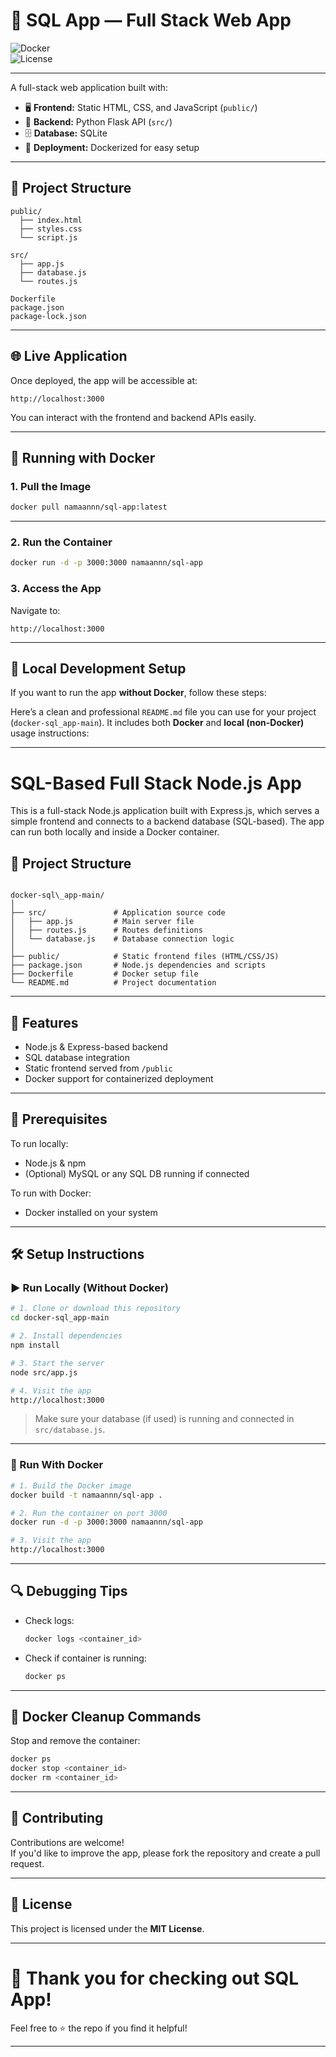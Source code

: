 
# 🚀 SQL App — Full Stack Web App

![Docker](https://img.shields.io/badge/docker-ready-blue)   
![License](https://img.shields.io/badge/license-MIT-green)

---

A full-stack web application built with:

- 🖥️ **Frontend:** Static HTML, CSS, and JavaScript (`public/`)
- 🧠 **Backend:** Python Flask API (`src/`)
- 🗄️ **Database:** SQLite
- 🐳 **Deployment:** Dockerized for easy setup

---

## 📁 Project Structure

```
public/
  ├── index.html
  ├── styles.css
  └── script.js

src/
  ├── app.js
  ├── database.js
  └── routes.js

Dockerfile
package.json
package-lock.json
```

---

## 🌐 Live Application

Once deployed, the app will be accessible at:

```
http://localhost:3000
```

You can interact with the frontend and backend APIs easily.

---

## 🐳 Running with Docker

### 1. Pull the Image

```bash
docker pull namaannn/sql-app:latest
```
---

### 2. Run the Container

```bash
docker run -d -p 3000:3000 namaannn/sql-app
```

### 3. Access the App

Navigate to:

```
http://localhost:3000
```

---

## 🧰 Local Development Setup

If you want to run the app **without Docker**, follow these steps:

Here’s a clean and professional `README.md` file you can use for your project (`docker-sql_app-main`). It includes both **Docker** and **local (non-Docker)** usage instructions:

---


# SQL-Based Full Stack Node.js App

This is a full-stack Node.js application built with Express.js, which serves a simple frontend and connects to a backend database (SQL-based). The app can run both locally and inside a Docker container.

## 📁 Project Structure

```

docker-sql\_app-main/
│
├── src/               # Application source code
│   ├── app.js         # Main server file
│   ├── routes.js      # Routes definitions
│   └── database.js    # Database connection logic
│
├── public/            # Static frontend files (HTML/CSS/JS)
├── package.json       # Node.js dependencies and scripts
├── Dockerfile         # Docker setup file
└── README.md          # Project documentation

````

---

## 🚀 Features

- Node.js & Express-based backend
- SQL database integration
- Static frontend served from `/public`
- Docker support for containerized deployment

---

## 🔧 Prerequisites

To run locally:
- Node.js & npm
- (Optional) MySQL or any SQL DB running if connected

To run with Docker:
- Docker installed on your system

---

## 🛠️ Setup Instructions

### ▶️ Run Locally (Without Docker)

```bash
# 1. Clone or download this repository
cd docker-sql_app-main

# 2. Install dependencies
npm install

# 3. Start the server
node src/app.js

# 4. Visit the app
http://localhost:3000
````

> Make sure your database (if used) is running and connected in `src/database.js`.

---

### 🐳 Run With Docker

```bash
# 1. Build the Docker image
docker build -t namaannn/sql-app .

# 2. Run the container on port 3000
docker run -d -p 3000:3000 namaannn/sql-app

# 3. Visit the app
http://localhost:3000
```

---

## 🔍 Debugging Tips

* Check logs:

  ```bash
  docker logs <container_id>
  ```

* Check if container is running:

  ```bash
  docker ps
  ```

---

## 🧹 Docker Cleanup Commands

Stop and remove the container:

```bash
docker ps
docker stop <container_id>
docker rm <container_id>
```

---

## 🤝 Contributing

Contributions are welcome!  
If you'd like to improve the app, please fork the repository and create a pull request.

---

## 📄 License

This project is licensed under the **MIT License**.

---

# 🙌 Thank you for checking out SQL App!
Feel free to ⭐️ the repo if you find it helpful!

---
